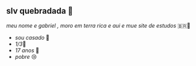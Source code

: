 ## slv quebradada 🥇

_meu nome e gabriel , moro em terra rica e aui e mue site de estudos_ 🇧🇷🧠
- _sou casado_ 💍
- _1/3_📖
-  _17 anos_ 🎂
-  _pobre_ 😢

